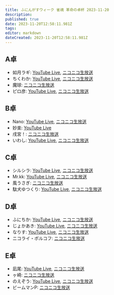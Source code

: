 ```yaml
---
title: ふにんがすウィーク 雀魂 革命の卓杯 2023-11-20
description: 
published: true
date: 2023-11-20T12:58:11.981Z
tags: 
editor: markdown
dateCreated: 2023-11-20T12:58:11.981Z
---
```


## A卓

- 如月ラギ: [YouTube Live](https://www.youtube.com/watch?v=MNMiyj1Wlt4), [ニコニコ生放送](https://live.nicovideo.jp/watch/lv343467031)
- ちくわか: [YouTube Live](https://www.youtube.com/watch?v=iktveKLWmWk), [ニコニコ生放送](https://live.nicovideo.jp/watch/lv343466774)
- 魔球: [ニコニコ生放送](https://live.nicovideo.jp/watch/lv343466711)
- ピロ彦: [YouTube Live](https://www.youtube.com/watch?v=LP6lLWYiIAA), [ニコニコ生放送](https://live.nicovideo.jp/watch/lv343465468)

## B卓

- Nano: [YouTube Live](https://www.youtube.com/watch?v=SjWgueT8XV8), [ニコニコ生放送](https://live.nicovideo.jp/watch/lv343466836)
- 妙楽: [YouTube Live](https://www.youtube.com/watch?v=7h33lwz-O50)
- 戌宮！: [ニコニコ生放送](https://live.nicovideo.jp/watch/lv343466802)
- いわし: [YouTube Live](https://www.youtube.com/watch?v=F9c8c_jSAco), [ニコニコ生放送](https://live.nicovideo.jp/watch/lv343466977)

## C卓

- シルシラ: [YouTube Live](https://www.youtube.com/watch?v=uWN60pCZ8x8), [ニコニコ生放送](https://live.nicovideo.jp/watch/lv343435742)
- Mr.kk: [YouTube Live](https://www.youtube.com/watch?v=ZucFeY0vn18), [ニコニコ生放送](https://live.nicovideo.jp/watch/lv343466510)
- 風うさぎ: [ニコニコ生放送](https://live.nicovideo.jp/watch/lv343467281)
- 駄犬ゆつくり: [YouTube Live](https://www.youtube.com/watch?v=Xx_ipFUTSDg), [ニコニコ生放送](https://live.nicovideo.jp/watch/lv343466979)

## D卓

- ふにちか: [YouTube Live](https://www.youtube.com/watch?v=HI5ZCcQAZ8Q), [ニコニコ生放送](https://live.nicovideo.jp/watch/lv343466936)
- じょかあき: [YouTube Live](https://www.youtube.com/watch?v=Uod3htV_h5M), [ニコニコ生放送](https://live.nicovideo.jp/watch/lv343466248)
- なりす: [YouTube Live](https://www.youtube.com/watch?v=j_R6Mnssr5o), [ニコニコ生放送](https://live.nicovideo.jp/watch/lv343466495)
- ニコライ・ボルコフ: [ニコニコ生放送](https://live.nicovideo.jp/watch/lv343426204)

## E卓

- 凪尾: [YouTube Live](https://www.youtube.com/watch?v=RgtAJrLr3c8), [ニコニコ生放送](https://live.nicovideo.jp/watch/lv343466883)
- ヶ崎: [ニコニコ生放送](https://live.nicovideo.jp/watch/lv343466889)
- のえぞう: [YouTube Live](https://www.youtube.com/watch?v=rabgGikbydY), [ニコニコ生放送](https://live.nicovideo.jp/watch/lv343467007)
- ビームマンP: [ニコニコ生放送](https://live.nicovideo.jp/watch/lv343466900)
